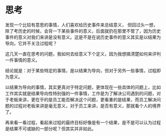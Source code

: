 # 思考

发现一个比较有意思的事情，人们喜欢给历史事件来总结意义， 但回过头一想，除了考历史的时候，会背一下某些事件的意义，后面就扔在那里不管了，因为历史事件的意义对我们来讲是没有意义。这是不是在说历史事件的意义其实是以结果为导向，它并不关注过程呢？

这几天一直在思考的问题，我如何去给意义下个定义，因为我想搞清楚如何来评判一件事情的意义。

结论就是：对于某些特定的事情，是以结果为导向，但对于另外一些事情，过程即为意义。

以结果为导向的事情，其实更真对于特定问题，更体现在一些具体的问题上，比如工作其实就是结果导向性特别强的一件事情，工作是为了解决公司遇到的问题，对于老板来讲，更在乎的是员工能否解决这个问题，更看重的是结果，而员工解决问题的过程对老板来讲是毫无意义，对于员工来讲，是否有意义，那就看个人的境界了。

再来看一看过程，看起来过程的最终目标好像是有一个结果，是不是可以认为过程是结果不可或缺的一部分呢？但其实并非如此。